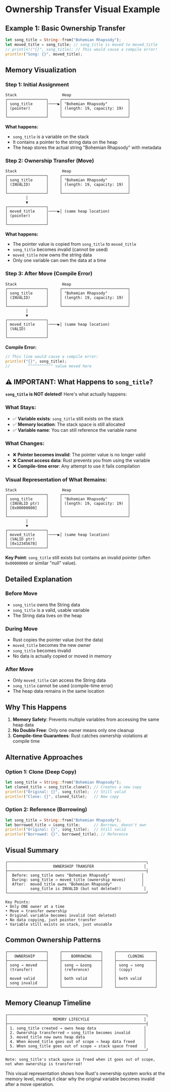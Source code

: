 # Ownership Transfer Visual Example

## Example 1: Basic Ownership Transfer

```rust
let song_title = String::from("Bohemian Rhapsody");
let moved_title = song_title; // song_title is moved to moved_title
// println!("{}", song_title); // This would cause a compile error!
println!("Song: {}", moved_title);
```

## Memory Visualization

### Step 1: Initial Assignment
```
Stack                    Heap
┌─────────────────┐     ┌─────────────────────────────┐
│ song_title      │────▶│ "Bohemian Rhapsody"         │
│ (pointer)       │     │ (length: 19, capacity: 19)  │
│                 │     │                             │
└─────────────────┘     └─────────────────────────────┘
```

**What happens:**
- `song_title` is a variable on the stack
- It contains a pointer to the string data on the heap
- The heap stores the actual string "Bohemian Rhapsody" with metadata

### Step 2: Ownership Transfer (Move)
```
Stack                    Heap
┌─────────────────┐     ┌─────────────────────────────┐
│ song_title      │     │ "Bohemian Rhapsody"         │
│ (INVALID)       │     │ (length: 19, capacity: 19)  │
│                 │     │                             │
└─────────────────┘     └─────────────────────────────┘
         │
         ▼
┌─────────────────┐
│ moved_title     │────▶│ (same heap location)
│ (pointer)       │
│                 │
└─────────────────┘
```

**What happens:**
- The pointer value is copied from `song_title` to `moved_title`
- `song_title` becomes invalid (cannot be used)
- `moved_title` now owns the string data
- Only one variable can own the data at a time

### Step 3: After Move (Compile Error)
```
Stack                    Heap
┌─────────────────┐     ┌─────────────────────────────┐
│ song_title      │     │ "Bohemian Rhapsody"         │
│ (INVALID)       │     │ (length: 19, capacity: 19)  │
│                 │     │                             │
└─────────────────┘     └─────────────────────────────┘
         │
         ▼
┌─────────────────┐
│ moved_title     │────▶│ (same heap location)
│ (VALID)         │
│                 │
└─────────────────┘
```

**Compile Error:**
```rust
// This line would cause a compile error:
println!("{}", song_title);
//        ^^^^^^^^^^^ value moved here
```

## ⚠️ IMPORTANT: What Happens to `song_title`?

**`song_title` is NOT deleted!** Here's what actually happens:

### What Stays:
- ✅ **Variable exists**: `song_title` still exists on the stack
- ✅ **Memory location**: The stack space is still allocated
- ✅ **Variable name**: You can still reference the variable name

### What Changes:
- ❌ **Pointer becomes invalid**: The pointer value is no longer valid
- ❌ **Cannot access data**: Rust prevents you from using the variable
- ❌ **Compile-time error**: Any attempt to use it fails compilation

### Visual Representation of What Remains:
```
Stack                    Heap
┌─────────────────┐     ┌─────────────────────────────┐
│ song_title      │     │ "Bohemian Rhapsody"         │
│ (INVALID ptr)   │     │ (length: 19, capacity: 19)  │
│ [0x00000000]    │     │                             │
│                 │     │                             │
└─────────────────┘     └─────────────────────────────┘
         │
         ▼
┌─────────────────┐
│ moved_title     │────▶│ (same heap location)
│ (VALID ptr)     │
│ [0x12345678]    │
└─────────────────┘
```

**Key Point**: `song_title` still exists but contains an invalid pointer (often `0x00000000` or similar "null" value).

## Detailed Explanation

### Before Move
- `song_title` owns the String data
- `song_title` is a valid, usable variable
- The String data lives on the heap

### During Move
- Rust copies the pointer value (not the data)
- `moved_title` becomes the new owner
- `song_title` becomes invalid
- No data is actually copied or moved in memory

### After Move
- Only `moved_title` can access the String data
- `song_title` cannot be used (compile-time error)
- The heap data remains in the same location

## Why This Happens

1. **Memory Safety**: Prevents multiple variables from accessing the same heap data
2. **No Double Free**: Only one owner means only one cleanup
3. **Compile-time Guarantees**: Rust catches ownership violations at compile time

## Alternative Approaches

### Option 1: Clone (Deep Copy)
```rust
let song_title = String::from("Bohemian Rhapsody");
let cloned_title = song_title.clone(); // Creates a new copy
println!("Original: {}", song_title);  // Still valid
println!("Clone: {}", cloned_title);   // New copy
```

### Option 2: Reference (Borrowing)
```rust
let song_title = String::from("Bohemian Rhapsody");
let borrowed_title = &song_title;      // Borrows, doesn't own
println!("Original: {}", song_title);  // Still valid
println!("Borrowed: {}", borrowed_title); // Reference
```

## Visual Summary

```
┌─────────────────────────────────────────────────────────────┐
│                    OWNERSHIP TRANSFER                      │
├─────────────────────────────────────────────────────────────┤
│  Before: song_title owns "Bohemian Rhapsody"              │
│  During: song_title → moved_title (ownership moves)       │
│  After:  moved_title owns "Bohemian Rhapsody"             │
│          song_title is INVALID (but not deleted!)          │
└─────────────────────────────────────────────────────────────┘

Key Points:
• Only ONE owner at a time
• Move = transfer ownership
• Original variable becomes invalid (not deleted)
• No data copying, just pointer transfer
• Variable still exists on stack, just unusable
```

## Common Ownership Patterns

```
┌─────────────────┐     ┌─────────────────┐     ┌─────────────────┐
│   OWNERSHIP     │     │    BORROWING    │     │     CLONING     │
├─────────────────┤     ├─────────────────┤     ├─────────────────┤
│ song → moved    │     │ song → &song    │     │ song → song     │
│ (transfer)      │     │ (reference)     │     │ (copy)          │
│                 │     │                 │     │                 │
│ moved valid     │     │ both valid      │     │ both valid      │
│ song invalid    │     │                 │     │                 │
└─────────────────┘     └─────────────────┘     └─────────────────┘
```

## Memory Cleanup Timeline

```
┌─────────────────────────────────────────────────────────────┐
│                    MEMORY LIFECYCLE                        │
├─────────────────────────────────────────────────────────────┤
│ 1. song_title created → owns heap data                     │
│ 2. Ownership transferred → song_title becomes invalid      │
│ 3. moved_title now owns heap data                          │
│ 4. When moved_title goes out of scope → heap data freed    │
│ 5. When song_title goes out of scope → stack space freed   │
└─────────────────────────────────────────────────────────────┘

Note: song_title's stack space is freed when it goes out of scope,
not when ownership is transferred!
```

This visual representation shows how Rust's ownership system works at the memory level, making it clear why the original variable becomes invalid after a move operation. 